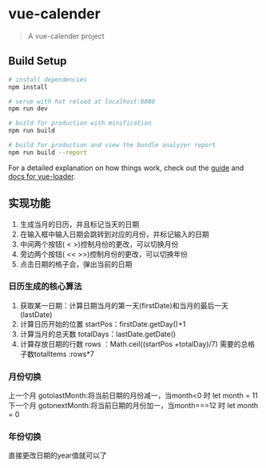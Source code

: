 # vue-calender

> A vue-calender project

## Build Setup

``` bash
# install dependencies
npm install

# serve with hot reload at localhost:8080
npm run dev

# build for production with minification
npm run build

# build for production and view the bundle analyzer report
npm run build --report
```

For a detailed explanation on how things work, check out the [guide](http://vuejs-templates.github.io/webpack/) and [docs for vue-loader](http://vuejs.github.io/vue-loader).

## 实现功能
1. 生成当月的日历，并且标记当天的日期
2.  在输入框中输入日期会跳转到对应的月份，并标记输入的日期
3. 中间两个按钮( < >)控制月份的更改，可以切换月份
4. 旁边两个按钮( << >>)控制月份的更改，可以切换年份
5. 点击日期的格子会，弹出当前的日期

### 日历生成的核心算法
1. 获取某一日期：计算日期当月的第一天(firstDate)和当月的最后一天(lastDate)
2. 计算日历开始的位置 startPos：firstDate.getDay()+1
3. 计算当月的总天数 totalDays：lastDate.getDate()
4. 计算存放日期的行数 rows ：Math.ceil((startPos +totalDay)/7)
    需要的总格子数totalItems :rows*7

### 月份切换
上一个月 gotolastMonth:将当前日期的月份减一，当month<0 时 let month = 11
下一个月 gotonextMonth:将当前日期的月份加一，当month===12 时 let month = 0

### 年份切换
直接更改日期的year值就可以了

